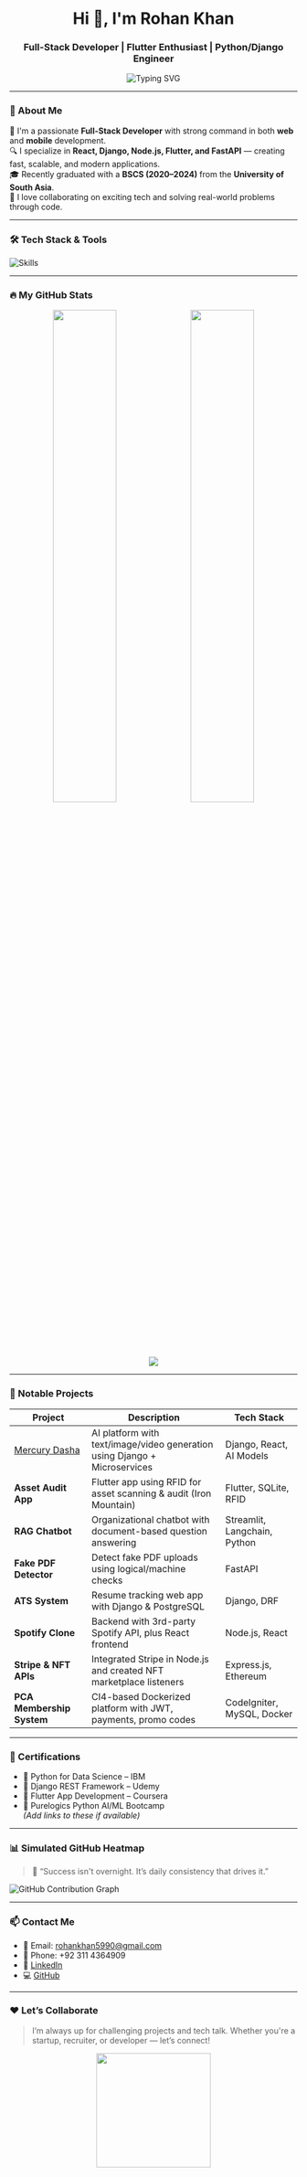 <!-- GitHub Profile README for Rohan Khan -->

<h1 align="center">Hi 👋, I'm Rohan Khan</h1>
<h3 align="center">Full-Stack Developer | Flutter Enthusiast | Python/Django Engineer</h3>

<p align="center">
  <img src="https://readme-typing-svg.herokuapp.com?font=Fira+Code&duration=3000&pause=1000&color=00BFFF&center=true&vCenter=true&width=435&lines=Full-Stack+Web+Developer;Python+%7C+Django+%7C+Node.js;React+%7C+Next.js+%7C+Flutter;AI+%2F+ML+Explorer;Open+to+collaborations!" alt="Typing SVG" />
</p>

---

### 💼 About Me

🚀 I'm a passionate **Full-Stack Developer** with strong command in both **web** and **mobile** development.  
🔍 I specialize in **React, Django, Node.js, Flutter, and FastAPI** — creating fast, scalable, and modern applications.  
🎓 Recently graduated with a **BSCS (2020–2024)** from the **University of South Asia**.  
💬 I love collaborating on exciting tech and solving real-world problems through code.

---

### 🛠️ Tech Stack & Tools

![Skills](https://skillicons.dev/icons?i=py,django,fastapi,nodejs,express,react,nextjs,flutter,vue,nuxt,ts,js,html,css,tailwind,mongodb,postgres,firebase,mysql,sqlite,docker,git,github)

---

### 🔥 My GitHub Stats

<p align="center">
  <img src="https://github-readme-stats.vercel.app/api?username=Rohankhan5990&show_icons=true&theme=tokyonight&count_private=true&hide_border=true" width="47%" />
  <img src="https://github-readme-streak-stats.herokuapp.com/?user=Rohankhan5990&theme=tokyonight&hide_border=true" width="47%" />
  <br />
  <img src="https://github-readme-stats.vercel.app/api/top-langs/?username=Rohankhan5990&layout=compact&theme=tokyonight&hide_border=true" />
</p>

---

### 🧠 Notable Projects

| Project | Description | Tech Stack |
|--------|-------------|------------|
| [Mercury Dasha](https://mercurydasha.com) | AI platform with text/image/video generation using Django + Microservices | Django, React, AI Models |
| **Asset Audit App** | Flutter app using RFID for asset scanning & audit (Iron Mountain) | Flutter, SQLite, RFID |
| **RAG Chatbot** | Organizational chatbot with document-based question answering | Streamlit, Langchain, Python |
| **Fake PDF Detector** | Detect fake PDF uploads using logical/machine checks | FastAPI |
| **ATS System** | Resume tracking web app with Django & PostgreSQL | Django, DRF |
| **Spotify Clone** | Backend with 3rd-party Spotify API, plus React frontend | Node.js, React |
| **Stripe & NFT APIs** | Integrated Stripe in Node.js and created NFT marketplace listeners | Express.js, Ethereum |
| **PCA Membership System** | CI4-based Dockerized platform with JWT, payments, promo codes | CodeIgniter, MySQL, Docker |

---

### 🏅 Certifications

- 📜 Python for Data Science – IBM  
- 📜 Django REST Framework – Udemy  
- 📜 Flutter App Development – Coursera  
- 📜 Purelogics Python AI/ML Bootcamp  
*(Add links to these if available)*

---

### 📊 Simulated GitHub Heatmap

> 🚀 “Success isn't overnight. It’s daily consistency that drives it.”

![GitHub Contribution Graph](https://github-contributions.vercel.app/api?username=Rohankhan5990&svg=true&count_private=true&theme=react-dark)

---

### 📫 Contact Me

- 📧 Email: rohankhan5990@gmail.com  
- 📱 Phone: +92 311 4364909  
- 💼 [LinkedIn](https://www.linkedin.com/in/rohan-khan-01584a23a/)  
- 💻 [GitHub](https://github.com/Rohankhan5990)

---

### ❤️ Let’s Collaborate

> I’m always up for challenging projects and tech talk. Whether you're a startup, recruiter, or developer — let’s connect!

<p align="center">
  <img src="https://media.giphy.com/media/L1R1tvI9svkIWwpVYr/giphy.gif" width="200px" />
</p>
